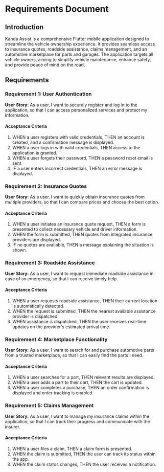 # Requirements Document

## Introduction
Kanda Assist is a comprehensive Flutter mobile application designed to streamline the vehicle ownership experience. It provides seamless access to insurance quotes, roadside assistance, claims management, and an automotive marketplace for parts and garages.  The application targets all vehicle owners, aiming to simplify vehicle maintenance, enhance safety, and provide peace of mind on the road.

## Requirements

### Requirement 1: User Authentication
**User Story:** As a user, I want to securely register and log in to the application, so that I can access personalized services and protect my information.
#### Acceptance Criteria
1. WHEN a user registers with valid credentials, THEN an account is created, and a confirmation message is displayed.
2. WHEN a user logs in with valid credentials, THEN access to the application is granted.
3. WHEN a user forgets their password, THEN a password reset email is sent.
4. IF a user enters incorrect credentials, THEN an error message is displayed.

### Requirement 2: Insurance Quotes
**User Story:** As a user, I want to quickly obtain insurance quotes from multiple providers, so that I can compare prices and choose the best option.
#### Acceptance Criteria
1. WHEN a user initiates an insurance quote request, THEN a form is presented to collect necessary vehicle and driver information.
2. WHEN the form is submitted, THEN quotes from integrated insurance providers are displayed.
3. IF no quotes are available, THEN a message explaining the situation is shown.

### Requirement 3: Roadside Assistance
**User Story:** As a user, I want to request immediate roadside assistance in case of an emergency, so that I can receive timely help.
#### Acceptance Criteria
1. WHEN a user requests roadside assistance, THEN their current location is automatically detected.
2. WHEN the request is submitted, THEN the nearest available assistance provider is dispatched.
3. WHEN assistance is dispatched, THEN the user receives real-time updates on the provider's estimated arrival time.

### Requirement 4: Marketplace Functionality
**User Story:** As a user, I want to search for and purchase automotive parts from a trusted marketplace, so that I can easily find the parts I need.
#### Acceptance Criteria
1. WHEN a user searches for a part, THEN relevant results are displayed.
2. WHEN a user adds a part to their cart, THEN the cart is updated.
3. WHEN a user completes a purchase, THEN an order confirmation is displayed and order tracking is enabled.

### Requirement 5: Claims Management
**User Story:** As a user, I want to manage my insurance claims within the application, so that I can track their progress and communicate with the insurer.
#### Acceptance Criteria
1. WHEN a user files a claim, THEN a claim form is presented.
2. WHEN the claim is submitted, THEN the user can track its status within the app.
3. WHEN the claim status changes, THEN the user receives a notification.

